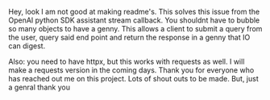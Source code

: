 Hey, look I am not good at making readme's. This solves this issue from the OpenAI python SDK assistant stream callback. You shouldnt have to bubble so many objects to have a genny. This allows a client to submit a query from the user, query said end point and return the response in a genny that IO can digest.

Also: you need to have httpx, but this works with requests as well. I will make a requests version in the coming days. Thank you for everyone who has reached out me on this project. Lots of shout outs to be made. But, just a genral thank you
